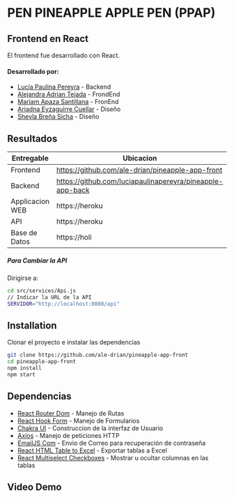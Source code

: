 # PEN PINEAPPLE APPLE PEN (PPAP)

## Frontend en React
El frontend fue desarrollado con React. 

#### Desarrollado por:
- [Lucía Paulina Pereyra](https://github.com/luciapaulinapereyra) - Backend
- [Alejandra Adrian Tejada](https://github.com/ale-drian) - FrondEnd
- [Mariam Apaza Santillana](https://github.com/mapaza) - FronEnd
- [Ariadna Eyzaguirre Cuellar](https://github.com/ariaeyza) - Diseño
- [Sheyla Breña Sicha](https://github.com/ariaeyza) - Diseño

## Resultados

| Entregable | Ubicacion |
| ------ | ------ |
| Frontend |https://github.com/ale-drian/pineapple-app-front |
| Backend | https://github.com/luciapaulinapereyra/pineapple-app-back |
| Applicacion WEB | https://heroku |
| API | https://heroku |
| Base de Datos | https://holi |

##### Para Cambiar la API 
Dirigirse a:
```sh
cd src/services/Api.js
// Indicar la URL de la API
SERVIDOR="http://localhost:8080/api"
```

## Installation
Clonar el proyecto e instalar las dependencias
```sh
git clone https://github.com/ale-drian/pineapple-app-front
cd pineapple-app-front
npm install
npm start
```

## Dependencias
- [React Router Dom](https://v5.reactrouter.com/web/guides/quick-start) - Manejo de Rutas
- [React Hook Form](https://react-hook-form.com/) - Manejo de Formularios
- [Chakra UI](https://chakra-ui.com/) - Construccion de la interfaz de Usuario
- [Axios](https://www.npmjs.com/package/axios?__cf_chl_captcha_tk__=Xuu6cXSdGwtJQs5EpNobR_lxidMXNa4.E14nioPjcgw-1637774081-0-gaNycGzNB30) - Manejo de peticiones HTTP
- [EmailJS Com](https://www.emailjs.com/docs/examples/reactjs/) - Envio de Correo para recuperación de contraseña
- [React HTML Table to Excel](https://www.npmjs.com/package/react-html-table-to-excel) - Exportar tablas a Excel
- [React Multiselect Checkboxes](https://www.npmjs.com/package/react-multiselect-checkboxes) - Mostrar u ocultar columnas en las tablas

## Video Demo
